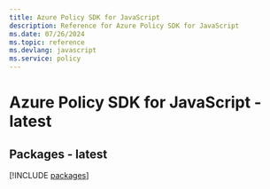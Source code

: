 ```yaml
---
title: Azure Policy SDK for JavaScript
description: Reference for Azure Policy SDK for JavaScript
ms.date: 07/26/2024
ms.topic: reference
ms.devlang: javascript
ms.service: policy
---
```

# Azure Policy SDK for JavaScript - latest
## Packages - latest
[!INCLUDE [packages](policy-index.md)]